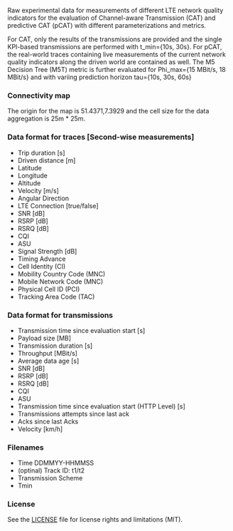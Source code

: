 Raw experimental data for measurements of different LTE network quality indicators for the evaluation of Channel-aware Transmission (CAT) and predictive CAT (pCAT) with different parameterizations and metrics.

For CAT, only the results of the transmissions are provided and the single KPI-based transmissions are performed with t_min={10s, 30s}. For pCAT, the real-world traces containing live measurements of the current network quality indicators along the driven world are contained as well. The M5 Decision Tree (M5T) metric is further evaluated for Phi_max={15 MBit/s, 18 MBit/s} and with variing prediction horizon tau={10s, 30s, 60s}


### Connectivity map

The origin for the map is 51.4371,7.3929 and the cell size for the data aggregation is 25m * 25m.

### Data format for traces [Second-wise measurements]
* Trip duration [s]
* Driven distance [m]
* Latitude
* Longitude
* Altitude
* Velocity [m/s]
* Angular Direction
* LTE Connection [true/false]
* SNR [dB]
* RSRP [dB]
* RSRQ [dB]
* CQI
* ASU
* Signal Strength [dB]
* Timing Advance
* Cell Identity (CI)
* Mobility Country Code (MNC)
* Mobile Network Code (MNC)
* Physical Cell ID (PCI)
* Tracking Area Code (TAC)

### Data format for transmissions
* Transmission time since evaluation start [s]
* Payload size [MB]
* Transmission duration [s]
* Throughput [MBit/s]
* Average data age [s]
* SNR [dB]
* RSRP [dB]
* RSRQ [dB]
* CQI
* ASU
* Transmission time since evaluation start (HTTP Level) [s]
* Transmissions attempts since last ack
* Acks since last Acks
* Velocity [km/h]


### Filenames
 * Time DDMMYY-HHMMSS
 * (optinal) Track ID: t1/t2
 * Transmission Scheme
 * Tmin

### License

See the [LICENSE](LICENSE.md) file for license rights and limitations (MIT).
